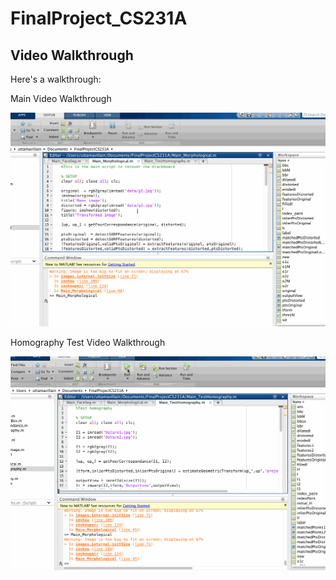 # FinalProject_CS231A

## Video Walkthrough 

Here's a walkthrough:

Main Video Walkthrough

![Main Video Walkthrough](Main.gif)

Homography Test Video Walkthrough

![Homography Test Video Walkthrough](HomographyTest.gif)